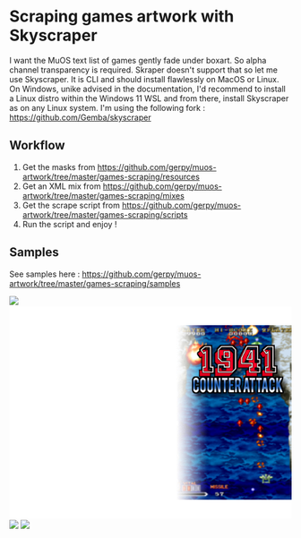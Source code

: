 # Scraping games artwork with Skyscraper

I want the MuOS text list of games gently fade under boxart. So alpha channel transparency is required. Skraper doesn't support that so let me use Skyscraper. It is CLI and should install flawlessly on MacOS or Linux. On Windows, unike advised in the documentation, I'd recommend to install a Linux distro within the Windows 11 WSL and from there, install Skyscraper as on any Linux system. I'm using the following fork : https://github.com/Gemba/skyscraper

## Workflow

1. Get the masks from https://github.com/gerpy/muos-artwork/tree/master/games-scraping/resources
2. Get an XML mix from https://github.com/gerpy/muos-artwork/tree/master/games-scraping/mixes
3. Get the scrape script from https://github.com/gerpy/muos-artwork/tree/master/games-scraping/scripts
4. Run the script and enjoy !

## Samples

See samples here : https://github.com/gerpy/muos-artwork/tree/master/games-scraping/samples

![]([image.png](https://github.com/gerpy/muos-artwork/blob/master/games-scraping/samples/Advance%20Wars%20-%20Dual%20Strike%20(USA%2C%20Australia).png))
![](https://github.com/gerpy/muos-artwork/blob/master/games-scraping/samples/1941.png)
![]([image.png](https://github.com/gerpy/muos-artwork/blob/master/games-scraping/samples/Mario%20Kart%2064%20(USA).png))
![]([image.png](https://github.com/gerpy/muos-artwork/blob/master/games-scraping/samples/Sega%20Rally%20Championship%20(USA).png))

